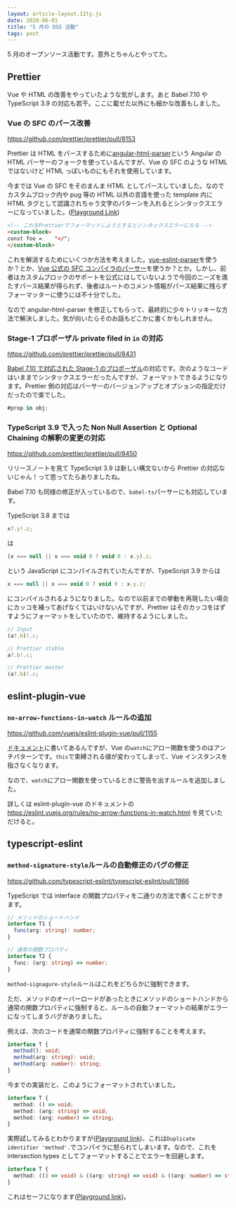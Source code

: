 ```yaml
---
layout: article-layout.11ty.js
date: 2020-06-01
title: "5 月の OSS 活動"
tags: post
---
```


5 月のオープンソース活動です。意外とちゃんとやってた。

## Prettier

Vue や HTML の改善をやっていたような気がします。あと Babel 7.10 や TypeScript 3.9 の対応も若干。ここに載せた以外にも細かな改善もしました。

### Vue の SFC のパース改善

https://github.com/prettier/prettier/pull/8153

Prettier は HTML をパースするために[angular-html-parser](https://github.com/ikatyang/angular-html-parser/tree/master/packages/angular-html-parser)という Angular の HTML パーサーのフォークを使っているんですが、Vue の SFC のような HTML ではないけど HTML っぽいものにもそれを使用しています。

今までは Vue の SFC をそのまんま HTML としてパースしていました。なのでカスタムブロック内や pug 等の HTML 以外の言語を使った template 内に HTML タグとして認識されちゃう文字のパターンを入れるとシンタックスエラーになっていました。([Playground Link](https://prettier.io/playground/#N4Igxg9gdgLgprEAuEAeAhAWkwAkMoMgMQyBJDAAoBOcMMAlnGYOYMgqwyCVDID8MgewyDDDIBMMg6gyARDIDEGQBYMgTQZA0QzDA7QyBnhkD9DJ0D1DIE6GQBUMgS4ZWgawZAVgzic2AHwAdKKjABXAM4wIAW0wAjADYQwAaxNRIUGzgBmEBA4ALw44TjGaAD0UQDcpqjRljb2Tq4ehiAANCAQAA400FbIoACGZGQQAO4kFQglKGXO1WUAniW5jmRlHpQAyvm91FAA5sgwZBZwuQAWMHbOAOqz1PBWQ2Bw-Q1r1ABua23I4FadICNWdDDkZaN2Zcj+zVe5AFZWAB4AQj19MP0ynY4AAZEZwJ4vGYgD6ffojUbOOAARQsEHgkOcrxAQzIVzIJ320xyOLIIxgS2oABMYLNkAAOAAMuXyVSuSx6+ROrLg+P2ENyAEc0fByAVGiAylZMFA4HAqfKSRRhdQKLd7o8kM8sdCrnZqBMprqEUjUeiIVqobkYGVHJSaXSkAAma09ajOBEAYXsDxOvIArCTrHAACq2xra7FEuAASSgCtg-TAZMKAEF4-0YG0kZirgBfPNAA))

```html
<!-- これをPrettierでフォーマットしようとするとシンタックスエラーになる -->
<custom-block>
const foo =    "</";
</custom-block>
```

これを解消するためにいくつか方法を考えました。[vue-eslint-parser](https://github.com/mysticatea/vue-eslint-parser)を使うか？とか、[Vue 公式の SFC コンパイラのパーサー](https://github.com/vuejs/vue-next/tree/master/packages/compiler-sfc)を使うか？とか。しかし、前者はカスタムブロックのサポートを公式にはしていないようで今回のニーズを満たすパース結果が得られず、後者はルートのコメント情報がパース結果に残らずフォーマッターに使うには不十分でした。

なので angular-html-parser を修正してもらって、最終的に少々トリッキーな方法で解決しました。気が向いたらそのお話もどこかに書くかもしれません。

### Stage-1 プロポーザル private filed in `in` の対応

https://github.com/prettier/prettier/pull/8431

[Babel 7.10 で対応された Stage-1 のプロポーザル](https://babeljs.io/blog/2020/05/25/7.10.0#private-fields-in-in-11372-https-githubcom-babel-babel-pull-11372)の対応です。次のようなコードはいままでシンタックスエラーだったんですが、フォーマットできるようになります。Prettier 側の対応はパーサーのバージョンアップとオプションの指定だけだったので楽でした。

```js
#prop in obj;
```

### TypeScript 3.9 で入った Non Null Assertion と Optional Chaining の解釈の変更の対応

https://github.com/prettier/prettier/pull/8450

リリースノートを見て TypeScript 3.9 は新しい構文ないから Prettier の対応ないじゃん！って思ってたらありましたね。

Babel 7.10 も同様の修正が入っているので、`babel-ts`パーサーにも対応しています。

TypeScript 3.8 までは

```ts
x?.y!.z;
```

は

```js
(x === null || x === void 0 ? void 0 : x.y).z;
```

という JavaScript にコンパイルされていたんですが、TypeScript 3.9 からは

```js
x === null || x === void 0 ? void 0 : x.y.z;
```

にコンパイルされるようになりました。なので以前までの挙動を再現したい場合にカッコを補ってあげなくてはいけないんですが、Prettier はそのカッコをはずすようにフォーマットをしていたので、維持するようにしました。

<!-- prettier-ignore -->
```ts
// Input
(a?.b)!.c;

// Prettier stable
a?.b!.c;

// Prettier master
(a?.b)!.c;
```

## eslint-plugin-vue

### `no-arrow-functions-in-watch` ルールの追加

https://github.com/vuejs/eslint-plugin-vue/pull/1155

[ドキュメント](https://vuejs.org/v2/api/#watch)に書いてあるんですが、Vue の`watch`にアロー関数を使うのはアンチパターンです。`this`で束縛される値が変わってしまって、Vue インスタンスを指さなくなります。

なので、`watch`にアロー関数を使っているときに警告を出すルールを追加しました。

詳しくは eslint-plugin-vue のドキュメントの https://eslint.vuejs.org/rules/no-arrow-functions-in-watch.html を見ていただけると。

## typescript-eslint

### `method-signature-style`ルールの自動修正のバグの修正

https://github.com/typescript-eslint/typescript-eslint/pull/1966

TypeScript では interface の関数プロパティを二通りの方法で書くことができます。

```ts
// メソッドのショートハンド
interface T1 {
  func(arg: string): number;
}

// 通常の関数プロパティ
interface T2 {
  func: (arg: string) => number;
}
```

`method-signagure-style`ルールはこれをどちらかに強制できます。

ただ、メソッドのオーバーロードがあったときにメソッドのショートハンドから通常の関数プロパティに強制すると、ルールの自動フォーマットの結果がエラーになってしまうバグがありました。

例えば、次のコードを通常の関数プロパティに強制することを考えます。

```ts
interface T {
  method(): void;
  method(arg: string): void;
  method(arg: number): string;
}
```

今までの実装だと、このようにフォーマットされていました。

```ts
interface T {
  method: () => void;
  method: (arg: string) => void;
  method: (arg: number) => string;
}
```

実際試してみるとわかりますが([Playground link](https://www.typescriptlang.org/play?#code/JYOwLgpgTgZghgYwgAgCrIN4ChnILYRgAWA9gCYBcAFAJTIC8AfMgG4nBkDcO+hplyKnCgBzCsgDOYKKBF0mrdlx4Fi5cUNHiQAVzwAjaPOZSZIEdwC+QA))、これは`Duplicate identifier 'method'.`でコンパイラに怒られてしまいます。なので、これを intersection types としてフォーマットすることでエラーを回避します。

```ts
interface T {
  method: (() => void) & ((arg: string) => void) & ((arg: number) => string);
}
```

これはセーフになります([Playground link](https://www.typescriptlang.org/play?#code/JYOwLgpgTgZghgYwgAgCrIN4ChnILYRgAWA9gCYBcAFFQJTIC8AfMgG4nBn0BkyNcUAOYVkAZzBRQg+szYcuyXvyEiQAVzwAjaDJbjJIaQG4sAXyxA))。

